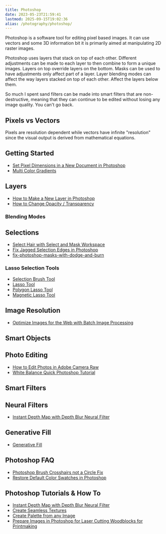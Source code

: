 ```yaml
---
title: Photoshop
date: 2023-05-23T21:59:41
lastmod: 2025-09-15T19:02:36
alias: /photography/photoshop/
---
```


Photoshop is a software tool for editing pixel based images. It can use vectors and some 3D information bit it is primarily aimed at manipulating 2D raster images.

Photoshop uses layers that stack on top of each other. Different adjustments can be made to each layer to then combine to form a unique images. Layers on top override layers on the bottom. Masks can be used to have adjustments only affect part of a layer. Layer blending modes can affect the way layers stacked on top of each other. Affect the layers below them.

So much I spent sand filters can be made into smart filters that are non-destructive, meaning that they can continue to be edited without losing any image quality. You can't go back.

## Pixels vs Vectors

Pixels are resolution dependent while vectors have infinite "resolution" since the visual output is derived from mathematical equations.

## Getting Started

- [Set Pixel Dimensions in a New Document in Photoshop](./set-pixel-dimensions-new-document-photoshop.md)
- [Multi Color Gradients](https://youtu.be/3jhIOuoGHeQ)

## Layers

- [How to Make a New Layer in Photoshop](https://youtu.be/RpE7hn-i0z8)
- [How to Change Opacity / Transparency](https://youtu.be/8eP1tE8ef8w)

### Blending Modes

## Selections

- [Select Hair with Select and Mask Workspace](./select-hair-photoshop.md)
- [Fix Jagged Selection Edges in Photoshop](./fix-jagged-selection-edges-in-photoshop.md)
- [fix-photoshop-masks-with-dodge-and-burn](./fix-photoshop-masks-with-dodge-and-burn.md)

### Lasso Selection Tools

- [Selection Brush Tool](https://youtu.be/W1I4ozGU2Tw)
- [Lasso Tool](https://youtu.be/kVIRJy5oKt8)
- [Polygon Lasso Tool](https://youtu.be/31VKwGB47PU)
- [Magnetic Lasso Tool](https://youtu.be/zhs1Fsm41_U)

## Image Resolution

- [Optimize Images for the Web with Batch Image Processing](./optimize-images-for-web-with-batch-image-processing-in-photoshop.md)

## Smart Objects

## Photo Editing

- [How to Edit Photos in Adobe Camera Raw](../../photography/how-to-edit-photos-in-adobe-camera-raw.md)
- [White Balance Quick Photoshop Tutorial](./white-balance-quick-photoshop-tutorial.md)

## Smart Filters

## Neural Filters

- [Instant Depth Map with Depth Blur Neural Filter](https://youtu.be/SS6wtrVGCxM)

## Generative Fill

- [Generative Fill](./photoshop-generative-fill.md)

## Photoshop FAQ

- [Photoshop Brush Crosshairs not a Circle Fix](./photoshop-brush-crosshairs-not-a-circle.md)
- [Restore Default Color Swatches in Photoshop](https://youtu.be/EjMIeKINMTQ)

## Photoshop Tutorials & How To

- [Instant Depth Map with Depth Blur Neural Filter](https://youtu.be/SS6wtrVGCxM)
- [Create Seamless Textures](./create-seamless-textures-in-photoshop.md)
- [Create Palette from any Image](https://youtu.be/F6N3vcNVSug)
- [Prepare Images in Photoshop for Laser Cutting Woodblocks for Printmaking](https://youtu.be/zAmTorlrH6k)
